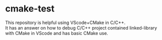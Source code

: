 # cmake-test

This repository is helpful using VScode+CMake in C/C++.  
It has an answer on how to debug C/C++ project contained linked-library with CMake in VScode and has basic CMake use.
